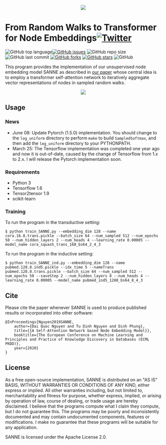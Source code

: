 <p align="center">
	<img src="https://github.com/daiquocnguyen/SANNE/blob/master/sanne_logo.png">
</p>

# From Random Walks to Transformer for Node Embeddings<a href="https://twitter.com/intent/tweet?text=Wow:&url=https%3A%2F%2Fgithub.com%2Fdaiquocnguyen%2FSANNE%2Fblob%2Fmaster%2FREADME.md"><img alt="Twitter" src="https://img.shields.io/twitter/url?style=social&url=https%3A%2F%2Ftwitter.com%2Fdaiquocng"></a>

<img alt="GitHub top language" src="https://img.shields.io/github/languages/top/daiquocnguyen/SANNE"><a href="https://github.com/daiquocnguyen/SANNE/issues"><img alt="GitHub issues" src="https://img.shields.io/github/issues/daiquocnguyen/SANNE"></a>
<img alt="GitHub repo size" src="https://img.shields.io/github/repo-size/daiquocnguyen/SANNE">
<img alt="GitHub last commit" src="https://img.shields.io/github/last-commit/daiquocnguyen/SANNE">
<a href="https://github.com/daiquocnguyen/SANNE/network"><img alt="GitHub forks" src="https://img.shields.io/github/forks/daiquocnguyen/SANNE"></a>
<a href="https://github.com/daiquocnguyen/SANNE/stargazers"><img alt="GitHub stars" src="https://img.shields.io/github/stars/daiquocnguyen/SANNE"></a>
<img alt="GitHub" src="https://img.shields.io/github/license/daiquocnguyen/SANNE">

This program provides the implementation of our unsupervised node embedding model SANNE as described in [our paper]() whose central idea is to employ a transformer self-attention network to iteratively aggregate vector representations of nodes in sampled random walks.

<p align="center">
	<img src="https://github.com/daiquocnguyen/SANNE/blob/master/SANNE.png">
</p>

## Usage

### News

- June 08: Update Pytorch (1.5.0) implementation. You should change to the `log_uniform` directory to perform `make` to build `SampledSoftmax`, and then add the `log_uniform` directory to your PYTHONPATH.
- March 25: The Tensorflow implementation was completed one year ago and now it is out-of-date, caused by the change of Tensorflow from 1.x to 2.x. I will release the Pytorch implementation soon.

### Requirements
- Python 3
- Tensorflow 1.6
- Tensor2tensor 1.9
- scikit-learn

### Training

To run the program in the transductive setting:

	$ python train_SANNE.py --embedding_dim 128 --name cora.16.8.trans.pickle --batch_size 64 --num_sampled 512 --num_epochs 50 --num_hidden_layers 2 --num_heads 4 --learning_rate 0.00005 --model_name cora_squash_trans_168_bs64_2_4_3

To run the program in the inductive setting:

	$ python train_SANNE_ind.py --embedding_dim 128 --name pubmed.128.8.ind5.pickle --idx_time 5 --nameTrans pubmed.128.8.trans.pickle --batch_size 64 --num_sampled 512 --num_epochs 50 --saveStep 2 --num_hidden_layers 8 --num_heads 4 --learning_rate 0.00005 --model_name pubmed_ind5_1288_bs64_8_4_3

## Cite

Please cite the paper whenever SANNE is used to produce published results or incorporated into other software:

	@InProceedings{Nguyen2019SANNE,
		author={Dai Quoc Nguyen and Tu Dinh Nguyen and Dinh Phung},
		title={{A Self-Attention Network based Node Embedding Model}},
		booktitle={The European Conference on Machine Learning and Principles and Practice of Knowledge Discovery in Databases (ECML PKDD)},
		year={2020}
	}
## License

As a free open-source implementation, SANNE is distributed on an "AS IS" BASIS, WITHOUT WARRANTIES OR CONDITIONS OF ANY KIND, either express or implied. All other warranties including, but not limited to, merchantability and fitness for purpose, whether express, implied, or arising by operation of law, course of dealing, or trade usage are hereby disclaimed. I believe that the programs compute what I claim they compute, but I do not guarantee this. The programs may be poorly and inconsistently documented and may contain undocumented components, features or modifications. I make no guarantee that these programs will be suitable for any application.

SANNE is licensed under the Apache License 2.0.
